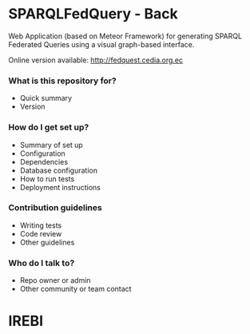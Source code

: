 # SPARQLFedQuery - Back #

Web Application (based on Meteor Framework) for generating SPARQL Federated Queries using a visual graph-based interface.

Online version available: http://fedquest.cedia.org.ec

### What is this repository for? ###

* Quick summary
* Version

### How do I get set up? ###

* Summary of set up
* Configuration
* Dependencies
* Database configuration
* How to run tests
* Deployment instructions

### Contribution guidelines ###

* Writing tests
* Code review
* Other guidelines

### Who do I talk to? ###

* Repo owner or admin
* Other community or team contact
# IREBI
